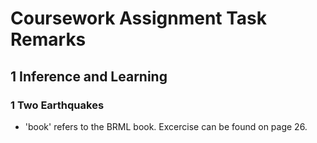 # Coursework Assignment Task Remarks

## 1 Inference and Learning

### 1 Two Earthquakes
- 'book' refers to the BRML book. Excercise can be found on page 26.

